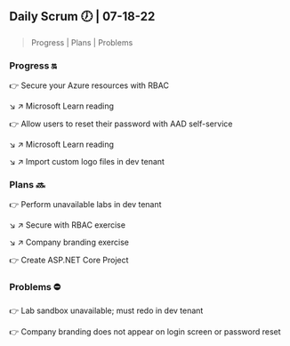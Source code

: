 ## Daily Scrum :clock7: | 07-18-22

> Progress | Plans | Problems 

### Progress :on:

:point_right: Secure your Azure resources with RBAC

:arrow_lower_right: :arrow_upper_right: Microsoft Learn reading 

:point_right: Allow users to reset their password with AAD self-service

:arrow_lower_right: :arrow_upper_right: Microsoft Learn reading 

:arrow_lower_right: :arrow_upper_right: Import custom logo files in dev tenant

### Plans :soon:

:point_right: Perform unavailable labs in dev tenant

:arrow_lower_right: :arrow_upper_right: Secure with RBAC exercise

:arrow_lower_right: :arrow_upper_right: Company branding exercise

:point_right: Create ASP.NET Core Project

### Problems :no_entry:

:point_right: Lab sandbox unavailable; must redo in dev tenant

:point_right: Company branding does not appear on login screen or password reset

